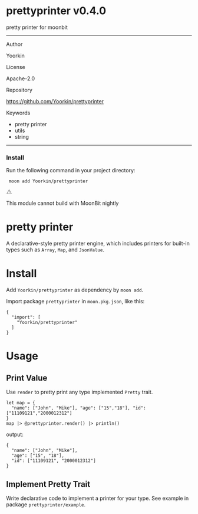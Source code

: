 
<div id="mod-info">
    <h1 id="mod-title"> prettyprinter <span id="mod-version">v0.4.0</span></h1>
    pretty printer for moonbit
    <hr/>
    <div id="mod-meta-data">
        <div>
            <p>Author</p>
            <p>Yoorkin</p>
        </div>
        <div>
            <p>License</p>
            <p>Apache-2.0</p>
        </div>
        <div>
            <p>Repository</p>
            <p><a href="https://github.com/Yoorkin/prettyprinter">https://github.com/Yoorkin/prettyprinter</a></p>
        </div>
        <div>
            <p>Keywords</p>
            <ul id="mod-keywords">
                <li>pretty printer</li>
                <li>utils</li>
                <li>string</li>
            </ul>
        </div>
    </div>
    <hr/>
    <div id="mod-install-info">
        <h3>Install</h3>
        <p>Run the following command in your project directory: </p>
        <pre><code> moon add Yoorkin/prettyprinter </code></pre>
    <div id="build-error"> 
      <svg t="1727332159497" class="icon" viewBox="0 0 1024 1024" version="1.1" xmlns="http://www.w3.org/2000/svg" p-id="5301" width="16" height="16"><path d="M545.718857 130.608762c11.337143 6.265905 20.699429 15.555048 26.989714 26.819048l345.014858 617.667047a68.87619 68.87619 0 0 1-26.989715 93.915429c-10.313143 5.705143-21.942857 8.704-33.718857 8.704H166.985143A69.266286 69.266286 0 0 1 97.52381 808.643048c0-11.751619 2.998857-23.28381 8.752761-33.548191l344.990477-617.642667a69.656381 69.656381 0 0 1 94.451809-26.819047zM512 191.000381L166.985143 808.643048H856.990476L512 191.000381zM546.718476 670.47619v69.071239h-69.461333V670.47619h69.485714z m0-298.374095v252.318476h-69.461333V372.102095h69.485714z" p-id="5302" fill="#707070"></path></svg>
      <div>
        <p id="build-error-title">This module cannot build with MoonBit nightly</p>
      </div>
    </div>
    </div>
</div>



# pretty printer

A declarative-style pretty printer engine, which includes printers for built-in 
types such as `Array`, `Map`, and `JsonValue`.

# Install

Add `Yoorkin/prettyprinter` as dependency by `moon add`.

Import package `prettyprinter` in `moon.pkg.json`, like this:

```
{
  "import": [
    "Yoorkin/prettyprinter"
  ]
}
```

# Usage

## Print Value

Use `render` to pretty print any type implemented `Pretty` trait.

```moonbit
let map = {
  "name": ["John", "Mike"], "age": ["15","18"], "id": ["11109121","2000012312"]
}
map |> @prettyprinter.render() |> println()
```

output:
```
{
  "name": ["John", "Mike"],
  "age": ["15", "18"],
  "id": ["11109121", "2000012312"]
}
```

## Implement Pretty Trait

Write declarative code to implement a printer for your type. 
See example in package `prettyprinter/example`.

